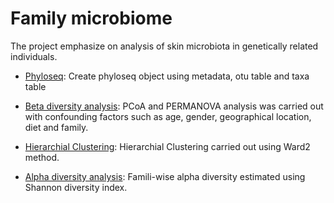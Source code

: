 # Family microbiome
The project emphasize on analysis of skin microbiota in genetically related individuals.

* [Phyloseq](Phyloseq.Rmd): Create phyloseq object using metadata, otu table and taxa table

* [Beta diversity analysis](Betadiversity.md): PCoA and PERMANOVA analysis was carried out with confounding factors such as age, gender, geographical location, diet and family.

* [Hierarchial Clustering](HierarchialClustering.md): Hierarchial Clustering carried out using Ward2 method.

* [Alpha diversity analysis](Alphadiversity.md): Famili-wise alpha diversity estimated using Shannon diversity index.
